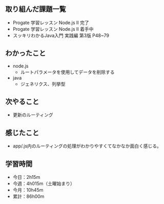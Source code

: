## 取り組んだ課題一覧
- Progate 学習レッスン Node.js II 完了
- Progate 学習レッスン Node.js II 着手中
- スッキリわかるJava入門 実践編 第3版 P48~79
## わかったこと
- node.js
    - ルートパラメータを使用してデータを削除する
- java
    - ジェネリクス、列挙型
## 次やること
- 更新のルーティング    
## 感じたこと
- app/.js内のルーティングの処理がわかりやすくてなかなか面白く感じる。
## 学習時間
- 今日：2h15m
- 今週：4h015m（土曜始まり）
- 今月：10h45m
- 累計：86h00m
